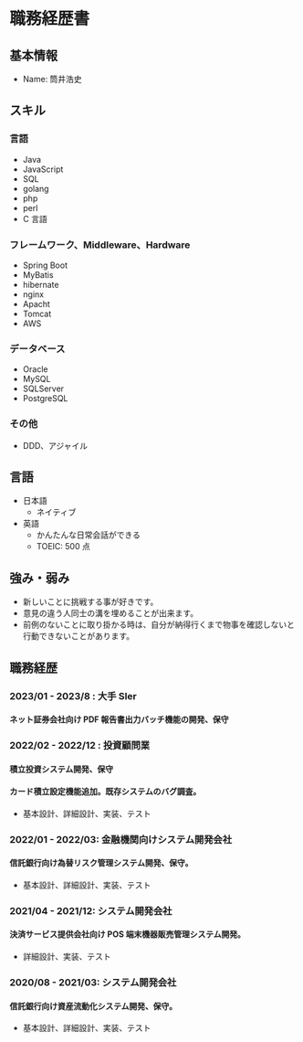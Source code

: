 # 職務経歴書

## 基本情報

- Name: 筒井浩史

## スキル

### 言語

- Java
- JavaScript
- SQL
- golang
- php
- perl
- C 言語

### フレームワーク、Middleware、Hardware

- Spring Boot
- MyBatis
- hibernate
- nginx
- Apacht
- Tomcat
- AWS

### データベース
- Oracle
- MySQL
- SQLServer
- PostgreSQL

### その他

- DDD、アジャイル

## 言語

- 日本語
  - ネイティブ
- 英語
  - かんたんな日常会話ができる
  - TOEIC: 500 点

## 強み・弱み

- 新しいことに挑戦する事が好きです。
- 意見の違う人同士の溝を埋めることが出来ます。
- 前例のないことに取り掛かる時は、自分が納得行くまで物事を確認しないと行動できないことがあります。

## 職務経歴

### 2023/01 - 2023/8 : 大手 SIer

#### ネット証券会社向け PDF 報告書出力バッチ機能の開発、保守

### 2022/02 - 2022/12 : 投資顧問業

#### 積立投資システム開発、保守

#### カード積立設定機能追加。既存システムのバグ調査。

- 基本設計、詳細設計、実装、テスト

### 2022/01 - 2022/03: 金融機関向けシステム開発会社

#### 信託銀行向け為替リスク管理システム開発、保守。

- 基本設計、詳細設計、実装、テスト

### 2021/04 - 2021/12: システム開発会社

#### 決済サービス提供会社向け POS 端末機器販売管理システム開発。

- 詳細設計、実装、テスト

### 2020/08 - 2021/03: システム開発会社

#### 信託銀行向け資産流動化システム開発、保守。

- 基本設計、詳細設計、実装、テスト
